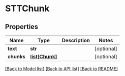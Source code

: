 # STTChunk

## Properties
Name | Type | Description | Notes
------------ | ------------- | ------------- | -------------
**text** | **str** |  | [optional] 
**chunks** | [**list[Chunk]**](Chunk.md) |  | [optional] 

[[Back to Model list]](../README.md#documentation-for-models) [[Back to API list]](../README.md#documentation-for-api-endpoints) [[Back to README]](../README.md)

